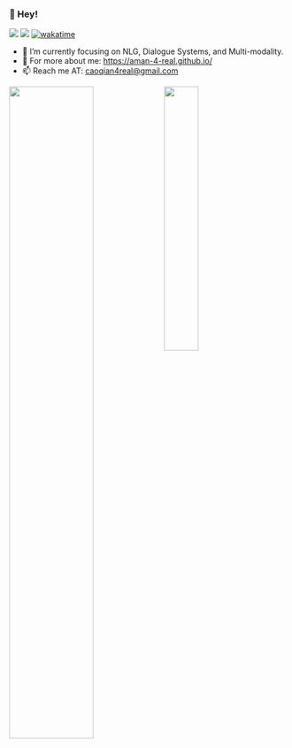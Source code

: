 <!--
**Aman-4-Real/Aman-4-Real** is a ✨ _special_ ✨ repository because its `README.md` (this file) appears on your GitHub profile.
Here are some ideas to get you started:

- 🔭 I’m currently working on ...
- 🌱 I’m currently learning ...
- 👯 I’m looking to collaborate on ...
- 🤔 I’m looking for help with ...
- 💬 Ask me about ...
- 📫 How to reach me: ...
- 😄 Pronouns: ...
- ⚡ Fun fact: ...
-->


### 👋 Hey!

![](https://img.shields.io/badge/dynamic/json?color=success&label=GitHub&query=%24.data.totalSubs&suffix=%20followers&url=https%3A%2F%2Fapi.spencerwoo.com%2Fsubstats%2F%3Fsource%3Dgithub%26queryKey%3DAman-4-Real)
![](https://visitor-badge.glitch.me/badge?page_id=Aman-4-Real)
[![wakatime](https://wakatime.com/badge/user/528161f3-f45b-42df-9471-ff565c03c604.svg)](https://wakatime.com/@528161f3-f45b-42df-9471-ff565c03c604)

<!-- [![Top Langs](https://github-readme-stats.vercel.app/api/top-langs/?username=Aman-4-Real&layout=compact)](https://github.com/Aman-4-Real/github-readme-stats) -->


<!-- - 👨‍🎓 I’m a master student in GSAI@RUC. -->
- 🌱 I’m currently focusing on NLG, Dialogue Systems, and Multi-modality.
- 👾 For more about me: https://aman-4-real.github.io/
- 📫 Reach me AT: caoqian4real@gmail.com
<!-- [![Aman-4-Real's github stats](https://github-readme-stats.vercel.app/api?username=Aman-4-Real&show_icons=true&theme=highcontrast)](https://github.com/Aman-4-Real/github-readme-stats) -->
<img src="https://github-readme-stats.vercel.app/api?username=Aman-4-Real&show_icons=true&theme=highcontrast" align="left" width="55%">
<img src="https://github-readme-stats.vercel.app/api/top-langs/?username=Aman-4-Real&exclude_repo=PL0_Compiler&langs_count=4&theme=highcontrast" align="left" width="35%">

